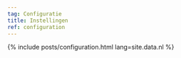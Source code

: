 ```yaml
---
tag: Configuratie
title: Instellingen
ref: configuration
---
```


{% include posts/configuration.html lang=site.data.nl %}
